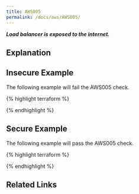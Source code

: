 ```yaml
---
title: AWS005
permalink: /docs/aws/AWS005/
---
```


***Load balancer is exposed to the internet.***

## Explanation






## Insecure Example

The following example will fail the AWS005 check.

{% highlight terraform %}



{% endhighlight %}



## Secure Example

The following example will pass the AWS005 check.

{% highlight terraform %}



{% endhighlight %}


## Related Links


